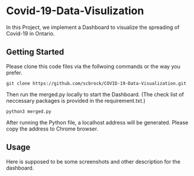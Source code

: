 # Covid-19-Data-Visulization
In this Project, we implement a Dashboard to visualize the spreading of Covid-19 in Ontario. 

## Getting Started
Please clone this code files via the follwoing commands or the way you prefer.
```
git clone https://github.com/scbrock/COVID-19-Data-Visualization.git
```
Then run the merged.py locally to start the Dashboard. (The check list of neccessary packages is provided in the requirement.txt.)
```
python3 merged.py 
```
After running the Python file, a localhost address will be generated. Please copy the address to Chrome browser. 
## Usage
Here is supposed to be some screenshots and other description for the dashboard.
